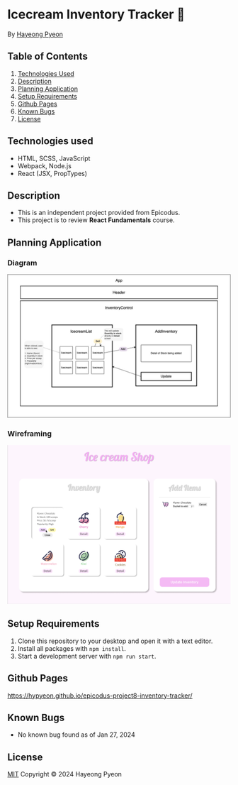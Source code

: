 # Icecream Inventory Tracker 🍦

By [Hayeong Pyeon](https://www.hayeong.website)

## Table of Contents
1. [Technologies Used](#technologies-used)
2. [Description](#description)
3. [Planning Application](#planning-application)
4. [Setup Requirements](#setup-requirements)
5. [Github Pages](#github-pages)
6. [Known Bugs](#known-bugs)
7. [License](#license)

## Technologies used
- HTML, SCSS, JavaScript
- Webpack, Node.js
- React (JSX, PropTypes)

## Description
- This is an independent project provided from Epicodus.
- This project is to review **React Fundamentals** course.

## Planning Application 
### Diagram 
![Inventory Tracker Diagram](./src/img/inventorytracker-diagram.jpg)
### Wireframing 
![Inventory Tracker Wireframe](./src/img/inventorytracker-wireframe.png)

## Setup Requirements
1. Clone this repository to your desktop and open it with a text editor.
2. Install all packages with `npm install`.
3. Start a development server with `npm run start`.

## Github Pages
https://hypyeon.github.io/epicodus-project8-inventory-tracker/

## Known Bugs
- No known bug found as of Jan 27, 2024

## License
[MIT](/LICENSE.txt) Copyright © 2024 Hayeong Pyeon